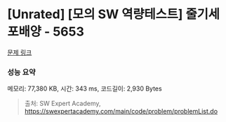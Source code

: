# [Unrated] [모의 SW 역량테스트] 줄기세포배양 - 5653 

[문제 링크](https://swexpertacademy.com/main/code/problem/problemDetail.do?contestProbId=AWXRJ8EKe48DFAUo) 

### 성능 요약

메모리: 77,380 KB, 시간: 343 ms, 코드길이: 2,930 Bytes



> 출처: SW Expert Academy, https://swexpertacademy.com/main/code/problem/problemList.do